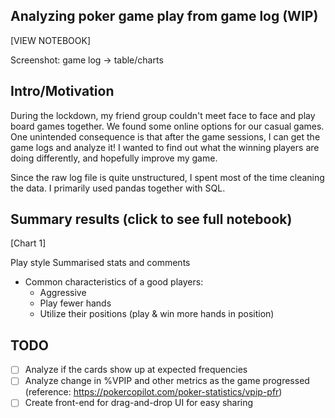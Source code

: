Analyzing poker game play from game log (WIP)
---
[VIEW NOTEBOOK]

Screenshot: game log -> table/charts


Intro/Motivation
---
During the lockdown, my friend group couldn't meet face to face and play board games together. We found some online options for our casual games. One unintended consequence is that after the game sessions, I can get the game logs and analyze it! I wanted to find out what the winning players are doing differently, and hopefully improve my game.


Since the raw log file is quite unstructured, I spent most of the time cleaning the data. I primarily used pandas together with SQL.


Summary results (click to see full notebook)
---


[Chart 1]

Play style
Summarised stats and comments
- Common characteristics of a good players:
    - Aggressive
    - Play fewer hands
    - Utilize their positions (play & win more hands in position)


TODO
---
- [ ] Analyze if the cards show up at expected frequencies
- [ ] Analyze change in %VPIP and other metrics as the game progressed (reference: https://pokercopilot.com/poker-statistics/vpip-pfr)
- [ ] Create front-end for drag-and-drop UI for easy sharing